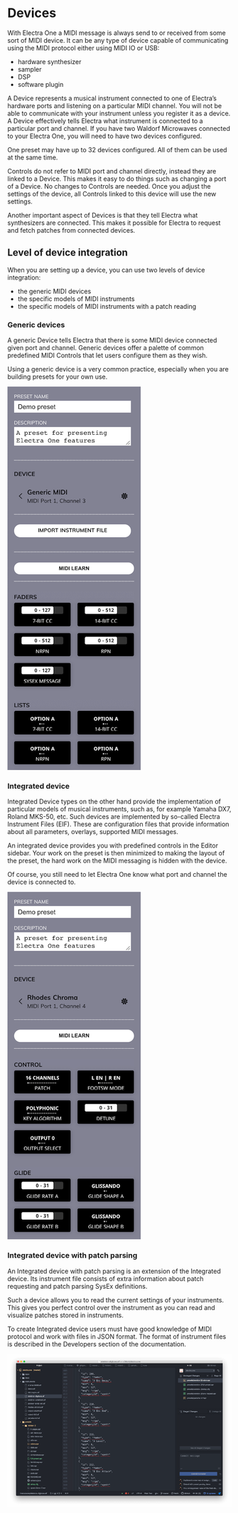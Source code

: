 # Devices

With Electra One a MIDI message is always send to or received from some sort of MIDI device. It can be any type of device capable of communicating using the MIDI protocol either using MIDI IO or USB:

- hardware synthesizer
- sampler
- DSP
- software plugin

A Device represents a musical instrument connected to one of Electra’s hardware ports and listening on a particular MIDI channel. You will not be able to communicate with your instrument unless you register it as a device. A Device effectively tells Electra what instrument is connected to a particular port and channel. If you have two Waldorf Microwaves connected to your Electra One, you will need to have two devices configured.

One preset may have up to 32 devices configured. All of them can be used at the same time.

Controls do not refer to MIDI port and channel directly, instead they are linked to a Device. This makes it easy to do things such as changing a port of a Device. No changes to Controls are needed. Once you adjust the settings of the device, all Controls linked to this device will use the new settings.

Another important aspect of Devices is that they tell Electra what synthesizers are connected. This makes it possible for Electra to request and fetch patches from connected devices.


## Level of device integration

When you are setting up a device, you can use two levels of device integration:

- the generic MIDI devices
- the specific models of MIDI instruments
- the specific models of MIDI instruments with a patch reading



### Generic devices

A generic Device tells Electra that there is some MIDI device connected given port and channel. Generic devices offer a palette of common predefined MIDI Controls that let users configure them as they wish.

Using a generic device is a very common practice, especially when you are building presets for your own use.

![Generic device](./img/device-preset-generic.png)


### Integrated device

Integrated Device types on the other hand provide the implementation of particular models of musical instruments, such as, for example Yamaha DX7, Roland MKS-50, etc. Such devices are implemented by so-called Electra Instrument Files (EIF). These are configuration files that provide information about all parameters, overlays, supported MIDI messages.

An integrated device provides you with predefined controls in the Editor sidebar. Your work on the preset is then minimized to making the layout of the preset, the hard work on the MIDI messaging is hidden with the device.

Of course, you still need to let Electra One know what port and channel the device is connected to.

![Integrated device](./img/device-preset-integrated.png)


### Integrated device with patch parsing

An Integrated device with patch parsing is an extension of the Integrated device. Its instrument file consists of extra information about patch requesting and patch parsing SysEx definitions.

Such a device allows you to read the current settings of your instruments. This gives you perfect control over the instrument as you can read and visualize patches stored in instruments.

To create Integrated device users must have good knowledge of MIDI protocol and work with files in JSON format. The format of instrument files is described in the Developers section of the documentation.

![Instrument file](./img/device-instrument-file.png)
